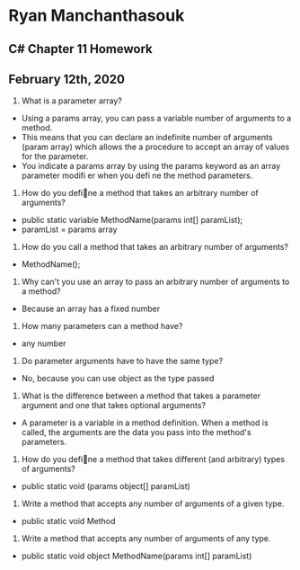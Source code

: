# Ryan Manchanthasouk
## C# Chapter 11 Homework
## February 12th, 2020
1. What is a parameter array?
  - Using a params array, you can pass a variable number of arguments to a method.
  - This means that you can declare an indefinite number of arguments (param array) which allows the a procedure to accept an array of values for the parameter.
  - You indicate a params array by using the params keyword as an array parameter modifi er when you defi ne the method parameters.
1. How do you define a method that takes an arbitrary number of arguments?
  - public static variable MethodName(params int[] paramList);
  - paramList = params array
1. How do you call a method that takes an arbitrary number of arguments?
  - MethodName();
1. Why can't you use an array to pass an arbitrary number of arguments to a method?
  - Because an array has a fixed number
1. How many parameters can a method have?
  - any number
1. Do parameter arguments have to have the same type?
  - No, because you can use object as the type passed
1. What is the difference between a method that takes a parameter argument and one that takes optional arguments?
  - A parameter is a variable in a method definition. When a method is called, the arguments are the data you pass into the method's parameters.
1. How do you define a method that takes different (and arbitrary) types of arguments?
  - public static void (params object[] paramList)
1. Write a method that accepts any number of arguments of a given type.
  - public static void  Method
1. Write a method that accepts any number of arguments of any type.
  - public static void object MethodName(params int[] paramList)
